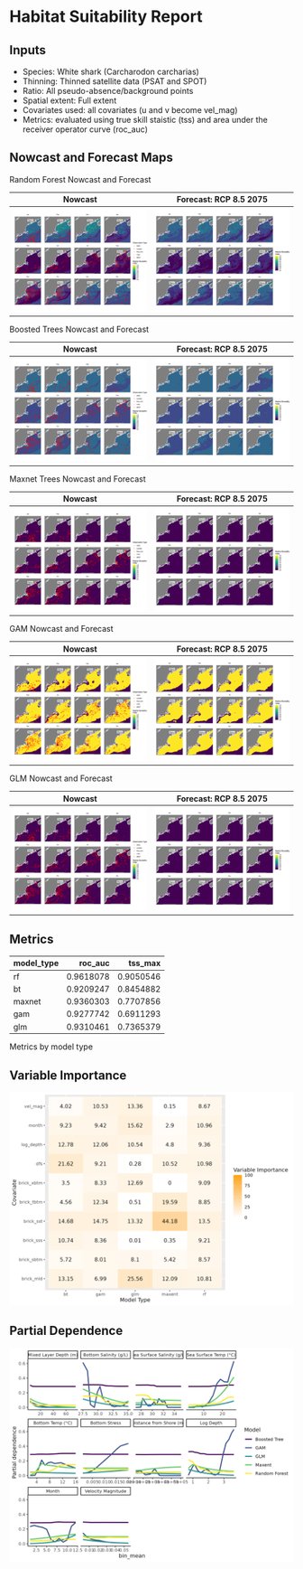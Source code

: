 Habitat Suitability Report
================

## Inputs

- Species: White shark (Carcharodon carcharias)
- Thinning: Thinned satellite data (PSAT and SPOT)
- Ratio: All pseudo-absence/background points
- Spatial extent: Full extent
- Covariates used: all covariates (u and v become vel_mag)
- Metrics: evaluated using true skill staistic (tss) and area under the
  receiver operator curve (roc_auc)

## Nowcast and Forecast Maps

Random Forest Nowcast and Forecast

| Nowcast | Forecast: RCP 8.5 2075 |
|:--:|:--:|
| ![](../../../../tidy_reports/versions/c11/020360/c11.020360.01_12_rf_compiled_casts.png) | ![](../../../../tidy_reports/versions/c11/020364/c11.020364.01_12_rf_compiled_casts.png) |

Boosted Trees Nowcast and Forecast

| Nowcast | Forecast: RCP 8.5 2075 |
|:--:|:--:|
| ![](../../../../tidy_reports/versions/c11/020360/c11.020360.01_12_bt_compiled_casts.png) | ![](../../../../tidy_reports/versions/c11/020364/c11.020364.01_12_bt_compiled_casts.png) |

Maxnet Trees Nowcast and Forecast

| Nowcast | Forecast: RCP 8.5 2075 |
|:--:|:--:|
| ![](../../../../tidy_reports/versions/c11/020360/c11.020360.01_12_maxent_compiled_casts.png) | ![](../../../../tidy_reports/versions/c11/020364/c11.020364.01_12_maxent_compiled_casts.png) |

GAM Nowcast and Forecast

| Nowcast | Forecast: RCP 8.5 2075 |
|:--:|:--:|
| ![](../../../../tidy_reports/versions/c11/020360/c11.020360.01_12_gam_compiled_casts.png) | ![](../../../../tidy_reports/versions/c11/020364/c11.020364.01_12_gam_compiled_casts.png) |

GLM Nowcast and Forecast

| Nowcast | Forecast: RCP 8.5 2075 |
|:--:|:--:|
| ![](../../../../tidy_reports/versions/c11/020360/c11.020360.01_12_glm_compiled_casts.png) | ![](../../../../tidy_reports/versions/c11/020364/c11.020364.01_12_glm_compiled_casts.png) |

## Metrics

| model_type |   roc_auc |   tss_max |
|:-----------|----------:|----------:|
| rf         | 0.9618078 | 0.9050546 |
| bt         | 0.9209247 | 0.8454882 |
| maxnet     | 0.9360303 | 0.7707856 |
| gam        | 0.9277742 | 0.6911293 |
| glm        | 0.9310461 | 0.7365379 |

Metrics by model type

## Variable Importance

![](m11.02036_tidy_compiled_files/figure-gfm/variable_importance-1.png)

## Partial Dependence

![](m11.02036_tidy_compiled_files/figure-gfm/partial_dependence-1.png)
